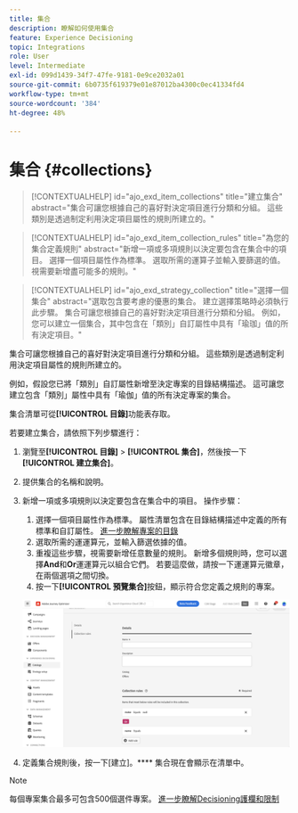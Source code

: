 ```yaml
---
title: 集合
description: 瞭解如何使用集合
feature: Experience Decisioning
topic: Integrations
role: User
level: Intermediate
exl-id: 099d1439-34f7-47fe-9181-0e9ce2032a01
source-git-commit: 6b0735f619379e01e87012ba4300c0ec41334fd4
workflow-type: tm+mt
source-wordcount: '384'
ht-degree: 48%

---
```


# 集合 {#collections}

>[!CONTEXTUALHELP]
>id="ajo_exd_item_collections"
>title="建立集合"
>abstract="集合可讓您根據自己的喜好對決定項目進行分類和分組。 這些類別是透過制定利用決定項目屬性的規則所建立的。"

>[!CONTEXTUALHELP]
>id="ajo_exd_item_collection_rules"
>title="為您的集合定義規則"
>abstract="新增一項或多項規則以決定要包含在集合中的項目。 選擇一個項目屬性作為標準。 選取所需的運算子並輸入要篩選的值。 視需要新增盡可能多的規則。"

>[!CONTEXTUALHELP]
>id="ajo_exd_strategy_collection"
>title="選擇一個集合"
>abstract="選取包含要考慮的優惠的集合。 建立選擇策略時必須執行此步驟。 集合可讓您根據自己的喜好對決定項目進行分類和分組。 例如，您可以建立一個集合，其中包含在「類別」自訂屬性中具有「瑜珈」值的所有決定項目。"

集合可讓您根據自己的喜好對決定項目進行分類和分組。 這些類別是透過制定利用決定項目屬性的規則所建立的。

例如，假設您已將「類別」自訂屬性新增至決定專案的目錄結構描述。 這可讓您建立包含「類別」屬性中具有「瑜伽」值的所有決定專案的集合。

集合清單可從&#x200B;**[!UICONTROL 目錄]**&#x200B;功能表存取。

若要建立集合，請依照下列步驟進行：

1. 瀏覽至&#x200B;**[!UICONTROL 目錄]** > **[!UICONTROL 集合]**，然後按一下&#x200B;**[!UICONTROL 建立集合]**。
1. 提供集合的名稱和說明。
1. 新增一項或多項規則以決定要包含在集合中的項目。 操作步驟：

   1. 選擇一個項目屬性作為標準。 屬性清單包含在目錄結構描述中定義的所有標準和自訂屬性。 [進一步瞭解專案的目錄](catalogs.md)
   1. 選取所需的運運算元，並輸入篩選依據的值。
   1. 重複這些步驟，視需要新增任意數量的規則。 新增多個規則時，您可以選擇&#x200B;**And**&#x200B;和&#x200B;**Or**&#x200B;運運算元以組合它們。 若要這麼做，請按一下運運算元徽章，在兩個選項之間切換。
   1. 按一下&#x200B;**[!UICONTROL 預覽集合]**&#x200B;按鈕，顯示符合您定義之規則的專案。

   ![](assets/collection-create.png)

1. 定義集合規則後，按一下[建立]。**** 集合現在會顯示在清單中。

>[!NOTE]
>
>每個專案集合最多可包含500個選件專案。 [進一步瞭解Decisioning護欄和限制](gs-experience-decisioning.md#guardrails)
